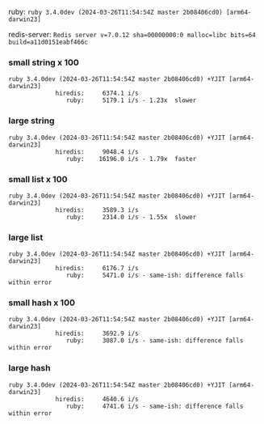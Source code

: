 ruby: `ruby 3.4.0dev (2024-03-26T11:54:54Z master 2b08406cd0) [arm64-darwin23]`

redis-server: `Redis server v=7.0.12 sha=00000000:0 malloc=libc bits=64 build=a11d0151eabf466c`


### small string x 100

```
ruby 3.4.0dev (2024-03-26T11:54:54Z master 2b08406cd0) +YJIT [arm64-darwin23]
             hiredis:     6374.1 i/s
                ruby:     5179.1 i/s - 1.23x  slower

```

### large string

```
ruby 3.4.0dev (2024-03-26T11:54:54Z master 2b08406cd0) +YJIT [arm64-darwin23]
             hiredis:     9048.4 i/s
                ruby:    16196.0 i/s - 1.79x  faster

```

### small list x 100

```
ruby 3.4.0dev (2024-03-26T11:54:54Z master 2b08406cd0) +YJIT [arm64-darwin23]
             hiredis:     3589.3 i/s
                ruby:     2314.0 i/s - 1.55x  slower

```

### large list

```
ruby 3.4.0dev (2024-03-26T11:54:54Z master 2b08406cd0) +YJIT [arm64-darwin23]
             hiredis:     6176.7 i/s
                ruby:     5471.0 i/s - same-ish: difference falls within error

```

### small hash x 100

```
ruby 3.4.0dev (2024-03-26T11:54:54Z master 2b08406cd0) +YJIT [arm64-darwin23]
             hiredis:     3692.9 i/s
                ruby:     3087.0 i/s - same-ish: difference falls within error

```

### large hash

```
ruby 3.4.0dev (2024-03-26T11:54:54Z master 2b08406cd0) +YJIT [arm64-darwin23]
             hiredis:     4640.6 i/s
                ruby:     4741.6 i/s - same-ish: difference falls within error

```

